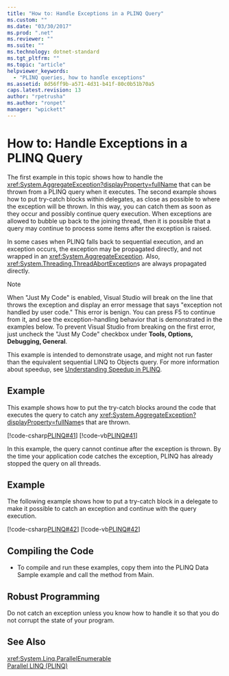 ```yaml
---
title: "How to: Handle Exceptions in a PLINQ Query"
ms.custom: ""
ms.date: "03/30/2017"
ms.prod: ".net"
ms.reviewer: ""
ms.suite: ""
ms.technology: dotnet-standard
ms.tgt_pltfrm: ""
ms.topic: "article"
helpviewer_keywords: 
  - "PLINQ queries, how to handle exceptions"
ms.assetid: 8d56ff9b-a571-4d31-b41f-80c0b51b70a5
caps.latest.revision: 13
author: "rpetrusha"
ms.author: "ronpet"
manager: "wpickett"
---
```

# How to: Handle Exceptions in a PLINQ Query
The first example in this topic shows how to handle the <xref:System.AggregateException?displayProperty=fullName> that can be thrown from a PLINQ query when it executes. The second example shows how to put try-catch blocks within delegates, as close as possible to where the exception will be thrown. In this way, you can catch them as soon as they occur and possibly continue query execution. When exceptions are allowed to bubble up back to the joining thread, then it is possible that a query may continue to process some items after the exception is raised.  
  
 In some cases when PLINQ falls back to sequential execution, and an exception occurs, the exception may be propagated directly, and not wrapped in an <xref:System.AggregateException>. Also, <xref:System.Threading.ThreadAbortException>s are always propagated directly.  
  
> [!NOTE]
>  When "Just My Code" is enabled, Visual Studio will break on the line that throws the exception and display an error message that says "exception not handled by user code." This error is benign. You can press F5 to continue from it, and see the exception-handling behavior that is demonstrated in the examples below. To prevent Visual Studio from breaking on the first error, just uncheck the "Just My Code" checkbox under **Tools, Options, Debugging, General**.  
>   
>  This example is intended to demonstrate usage, and might not run faster than the equivalent sequential LINQ to Objects query. For more information about speedup, see [Understanding Speedup in PLINQ](../../../docs/standard/parallel-programming/understanding-speedup-in-plinq.md).  
  
## Example  
 This example shows how to put the try-catch blocks around the code that executes the query to catch any <xref:System.AggregateException?displayProperty=fullName>s that are thrown.  
  
 [!code-csharp[PLINQ#41](../../../samples/snippets/csharp/VS_Snippets_Misc/plinq/cs/plinqsamples.cs#41)]
 [!code-vb[PLINQ#41](../../../samples/snippets/visualbasic/VS_Snippets_Misc/plinq/vb/plinqsnippets1.vb#41)]  
  
 In this example, the query cannot continue after the exception is thrown. By the time your application code catches the exception, PLINQ has already stopped the query on all threads.  
  
## Example  
 The following example shows how to put a try-catch block in a delegate to make it possible to catch an exception and continue with the query execution.  
  
 [!code-csharp[PLINQ#42](../../../samples/snippets/csharp/VS_Snippets_Misc/plinq/cs/plinqsamples.cs#42)]
 [!code-vb[PLINQ#42](../../../samples/snippets/visualbasic/VS_Snippets_Misc/plinq/vb/plinqsnippets1.vb#42)]  
  
## Compiling the Code  
  
-   To compile and run these examples, copy them into the PLINQ Data Sample example and call the method from Main.  
  
## Robust Programming  
 Do not catch an exception unless you know how to handle it so that you do not corrupt the state of your program.  
  
## See Also  
 <xref:System.Linq.ParallelEnumerable>   
 [Parallel LINQ (PLINQ)](../../../docs/standard/parallel-programming/parallel-linq-plinq.md)
